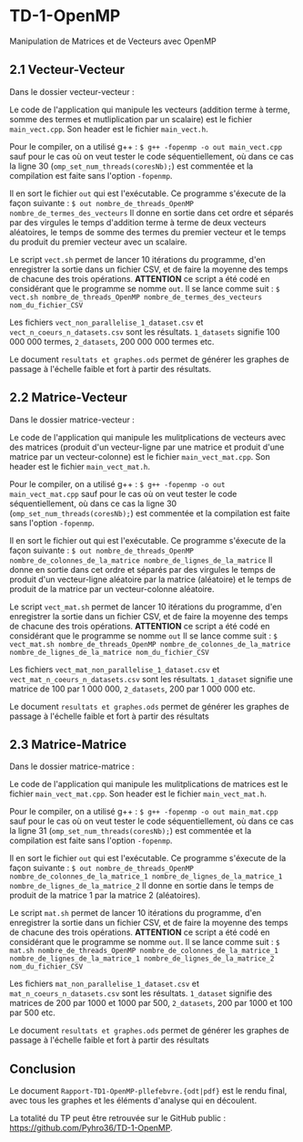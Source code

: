 # TD-1-OpenMP
Manipulation de Matrices et de Vecteurs avec OpenMP

## 2.1 Vecteur-Vecteur

Dans le dossier vecteur-vecteur :

Le code de l'application qui manipule les vecteurs (addition terme à terme, somme des termes et mutliplication par un scalaire) est le fichier `main_vect.cpp`.
Son header est le fichier `main_vect.h`.

Pour le compiler, on a utilisé g++ :
`$ g++ -fopenmp -o out main_vect.cpp`
sauf pour le cas où on veut tester le code séquentiellement, où dans ce cas la ligne 30 (`omp_set_num_threads(coresNb);`) est commentée et la compilation est faite sans l'option `-fopenmp`.

Il en sort le fichier `out` qui est l'exécutable. 
Ce programme s'éxecute de la façon suivante : 
`$ out nombre_de_threads_OpenMP nombre_de_termes_des_vecteurs`
Il donne en sortie dans cet ordre et séparés par des virgules le temps d'addition terme à terme de deux vecteurs aléatoires, le temps de somme des termes du premier vecteur et le temps du produit du premier vecteur avec un scalaire.

Le script `vect.sh` permet de lancer 10 itérations du programme, d'en enregistrer la sortie dans un fichier CSV, et de faire la moyenne des temps de chacune des trois opérations.
**ATTENTION** ce script a été codé en considérant que le programme se nomme `out`.
Il se lance comme suit :
`$ vect.sh nombre_de_threads_OpenMP nombre_de_termes_des_vecteurs nom_du_fichier_CSV`

Les fichiers `vect_non_parallelise_1_dataset.csv` et `vect_n_coeurs_n_datasets.csv` sont les résultats.
`1_datasets` signifie 100 000 000 termes, `2_datasets`, 200 000 000 termes etc.

Le document `resultats et graphes.ods` permet de générer les graphes de passage à l'échelle faible et fort à partir des résultats.

## 2.2 Matrice-Vecteur

Dans le dossier matrice-vecteur :

Le code de l'application qui manipule les mulitplications de vecteurs avec des matrices (produit d'un vecteur-ligne par une matrice et produit d'une matrice par un vecteur-colonne) est le fichier `main_vect_mat.cpp`. 
Son header est le fichier `main_vect_mat.h`.

Pour le compiler, on a utilisé g++ :
`$ g++ -fopenmp -o out main_vect_mat.cpp`
sauf pour le cas où on veut tester le code séquentiellement, où dans ce cas la ligne 30 (`omp_set_num_threads(coresNb);`) est commentée et la compilation est faite sans l'option `-fopenmp`.

Il en sort le fichier out qui est l'exécutable. 
Ce programme s'éxecute de la façon suivante : 
`$ out nombre_de_threads_OpenMP nombre_de_colonnes_de_la_matrice nombre_de_lignes_de_la_matrice`
Il donne en sortie dans cet ordre et séparés par des virgules le temps de produit d'un vecteur-ligne aléatoire par la matrice (aléatoire) et le temps de produit de la matrice par un vecteur-colonne aléatoire.

Le script `vect_mat.sh` permet de lancer 10 itérations du programme, d'en enregistrer la sortie dans un fichier CSV, et de faire la moyenne des temps de chacune des trois opérations.
**ATTENTION** ce script a été codé en considérant que le programme se nomme `out`
Il se lance comme suit :
`$ vect_mat.sh nombre_de_threads_OpenMP nombre_de_colonnes_de_la_matrice nombre_de_lignes_de_la_matrice nom_du_fichier_CSV`

Les fichiers `vect_mat_non_parallelise_1_dataset.csv` et `vect_mat_n_coeurs_n_datasets.csv` sont les résultats.
`1_dataset` signifie une matrice de 100 par 1 000 000, `2_datasets`, 200 par 1 000 000 etc.

Le document `resultats et graphes.ods` permet de générer les graphes de passage à l'échelle faible et fort à partir des résultats

## 2.3 Matrice-Matrice

Dans le dossier matrice-matrice :

Le code de l'application qui manipule les mulitplications de matrices est le fichier `main_vect_mat.cpp`.
Son header est le fichier `main_vect_mat.h`.

Pour le compiler, on a utilisé g++ :
`$ g++ -fopenmp -o out main_mat.cpp`
sauf pour le cas où on veut tester le code séquentiellement, où dans ce cas la ligne 31 (`omp_set_num_threads(coresNb);`) est commentée et la compilation est faite sans l'option `-fopenmp`.

Il en sort le fichier `out` qui est l'exécutable. 
Ce programme s'éxecute de la façon suivante : 
`$ out nombre_de_threads_OpenMP nombre_de_colonnes_de_la_matrice_1 nombre_de_lignes_de_la_matrice_1 nombre_de_lignes_de_la_matrice_2`
Il donne en sortie dans le temps de produit de la matrice 1 par la matrice 2 (aléatoires).

Le script `mat.sh` permet de lancer 10 itérations du programme, d'en enregistrer la sortie dans un fichier CSV, et de faire la moyenne des temps de chacune des trois opérations.
**ATTENTION** ce script a été codé en considérant que le programme se nomme `out`.
Il se lance comme suit :
`$ mat.sh nombre_de_threads_OpenMP nombre_de_colonnes_de_la_matrice_1 nombre_de_lignes_de_la_matrice_1 nombre_de_lignes_de_la_matrice_2 nom_du_fichier_CSV`

Les fichiers `mat_non_parallelise_1_dataset.csv` et `mat_n_coeurs_n_datasets.csv` sont les résultats.
`1_dataset` signifie des matrices de 200 par 1000 et 1000 par 500, `2_datasets`, 200 par 1000 et 100 par 500 etc.

Le document `resultats et graphes.ods` permet de générer les graphes de passage à l'échelle faible et fort à partir des résultats

## Conclusion

Le document `Rapport-TD1-OpenMP-pllefebvre.{odt|pdf}` est le rendu final, avec tous les graphes et les éléments d'analyse qui en découlent.

La totalité du TP peut être retrouvée sur le GitHub public : https://github.com/Pyhro36/TD-1-OpenMP.
